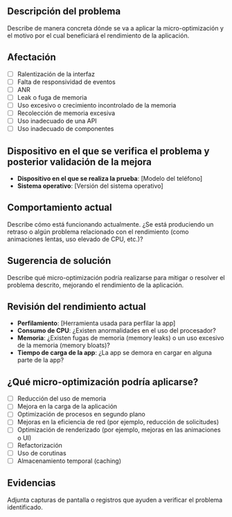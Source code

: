 ## Descripción del problema

Describe de manera concreta dónde se va a aplicar la micro-optimización y el motivo por el cual beneficiará el rendimiento de la aplicación.

## Afectación

- [ ] Ralentización de la interfaz
- [ ] Falta de responsividad de eventos
- [ ] ANR
- [ ] Leak o fuga de memoria
- [ ] Uso excesivo o crecimiento incontrolado de la memoria
- [ ] Recolección de memoria excesiva
- [ ] Uso inadecuado de una API
- [ ] Uso inadecuado de componentes

## Dispositivo en el que se verifica el problema y posterior validación de la mejora

- **Dispositivo en el que se realiza la prueba**: [Modelo del teléfono]
- **Sistema operativo**: [Versión del sistema operativo]

## Comportamiento actual

Describe cómo está funcionando actualmente. ¿Se está produciendo un retraso o algún problema relacionado con el rendimiento (como animaciones lentas, uso elevado de CPU, etc.)?

## Sugerencia de solución

Describe qué micro-optimización podría realizarse para mitigar o resolver el problema descrito, mejorando el rendimiento de la aplicación.

## Revisión del rendimiento actual

- **Perfilamiento**: [Herramienta usada para perfilar la app]
- **Consumo de CPU**: ¿Existen anormalidades en el uso del procesador?
- **Memoria**: ¿Existen fugas de memoria (memory leaks) o un uso excesivo de la memoria (memory bloats)?
- **Tiempo de carga de la app**: ¿La app se demora en cargar en alguna parte de la app?

## ¿Qué micro-optimización podría aplicarse?

- [ ] Reducción del uso de memoria
- [ ] Mejora en la carga de la aplicación
- [ ] Optimización de procesos en segundo plano
- [ ] Mejoras en la eficiencia de red (por ejemplo, reducción de solicitudes)
- [ ] Optimización de renderizado (por ejemplo, mejoras en las animaciones o UI)
- [ ] Refactorización
- [ ] Uso de corutinas
- [ ] Almacenamiento temporal (caching)

## Evidencias

Adjunta capturas de pantalla o registros que ayuden a verificar el problema identificado.
